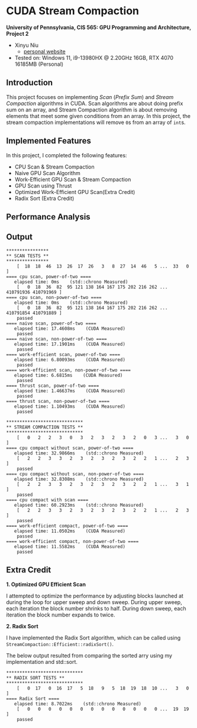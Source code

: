 CUDA Stream Compaction
======================

**University of Pennsylvania, CIS 565: GPU Programming and Architecture, Project 2**

* Xinyu Niu
  * [personal website](https://xinyuniu6.wixsite.com/my-site-1)
* Tested on: Windows 11, i9-13980HX @ 2.20GHz 16GB, RTX 4070 16185MB (Personal)


## Introduction

This project focuses on implementing *Scan* (*Prefix Sum*) and *Stream Compaction* algorithms in CUDA. Scan algorithms are about doing prefix sum on an array, and Stream Compaction algorithm is about removing elements that meet some given conditions from an array. In this project, the stream compaction implementations will remove `0`s from an array of `int`s.

## Implemented Features

In this project, I completed the following features:

* CPU Scan & Stream Compaction
* Naive GPU Scan Algorithm
* Work-Efficient GPU Scan & Stream Compaction
* GPU Scan using Thrust
* Optimized Work-Efficient GPU Scan(Extra Credit)
* Radix Sort (Extra Credit)

## Performance Analysis
## Output
```
****************
** SCAN TESTS **
****************
    [  18  18  46  13  26  17  26   3   8  27  14  46   5 ...  33   0 ]
==== cpu scan, power-of-two ====
   elapsed time: 0ms    (std::chrono Measured)
    [   0  18  36  82  95 121 138 164 167 175 202 216 262 ... 410791936 410791969 ]
==== cpu scan, non-power-of-two ====
   elapsed time: 0ms    (std::chrono Measured)
    [   0  18  36  82  95 121 138 164 167 175 202 216 262 ... 410791854 410791889 ]
    passed
==== naive scan, power-of-two ====
   elapsed time: 17.4608ms    (CUDA Measured)
    passed
==== naive scan, non-power-of-two ====
   elapsed time: 17.1901ms    (CUDA Measured)
    passed
==== work-efficient scan, power-of-two ====
   elapsed time: 6.80093ms    (CUDA Measured)
    passed
==== work-efficient scan, non-power-of-two ====
   elapsed time: 6.6815ms    (CUDA Measured)
    passed
==== thrust scan, power-of-two ====
   elapsed time: 1.46637ms    (CUDA Measured)
    passed
==== thrust scan, non-power-of-two ====
   elapsed time: 1.10493ms    (CUDA Measured)
    passed

*****************************
** STREAM COMPACTION TESTS **
*****************************
    [   0   2   2   3   0   3   2   3   2   3   2   0   3 ...   3   0 ]
==== cpu compact without scan, power-of-two ====
   elapsed time: 32.9866ms    (std::chrono Measured)
    [   2   2   3   3   2   3   2   3   2   3   2   2   1 ...   2   3 ]
    passed
==== cpu compact without scan, non-power-of-two ====
   elapsed time: 32.8308ms    (std::chrono Measured)
    [   2   2   3   3   2   3   2   3   2   3   2   2   1 ...   3   1 ]
    passed
==== cpu compact with scan ====
   elapsed time: 60.2923ms    (std::chrono Measured)
    [   2   2   3   3   2   3   2   3   2   3   2   2   1 ...   2   3 ]
    passed
==== work-efficient compact, power-of-two ====
   elapsed time: 11.0502ms    (CUDA Measured)
    passed
==== work-efficient compact, non-power-of-two ====
   elapsed time: 11.5582ms    (CUDA Measured)
    passed

```
## Extra Credit
**1. Optimized GPU Efficient Scan**

I attempted to optimize the performance by adjusting blocks launched at during the loop for upper sweep and down sweep. During upper sweep, each iteration the block number shrinks to half. During down sweep, each iteration the block number expands to twice.

**2. Radix Sort**

I have implemented the Radix Sort algorithm, which can be called using ```StreamCompaction::Efficient::radixSort()```.

The below output resulted from comparing the sorted arry using my implementation and std::sort.

```
*****************************
** RADIX SORT TESTS **
*****************************
    [   0  17   0  16  17   5  18   9   5  18  19  18  10 ...   3   0 ]
==== Radix Sort ====
   elapsed time: 8.7022ms    (std::chrono Measured)
    [   0   0   0   0   0   0   0   0   0   0   0   0   0 ...  19  19 ]
    passed
```